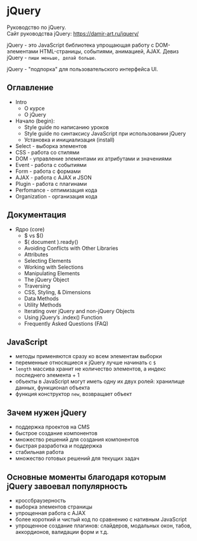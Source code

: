 # jQuery
Руководство по jQuery.  
Сайт руководства jQuery: https://damir-art.ru/jquery/

jQuery - это JavaScript библиотека упрощающая работу с DOM-элементами HTML-страницы, событиями, анимацией, AJAX. Девиз jQuery - `пиши меньше, делай больше`.

jQuery - "подпорка" для пользовательского интерфейса UI.

## Оглавление
- Intro
  - О курсе
  - О jQuery
- Начало (begin):
  - Style guide по написанию уроков
  - Style guide по синтаксису JavaScript при использовании jQuery
  - Установка и инициализация (install)
- Select - выборка элементов
- CSS - работа со стилями
- DOM - управление элементами их атрибутами и значениями
- Event - работа с событиями
- Form - работа с формами
- AJAX - работа с AJAX и JSON
- Plugin - работа с плагинами
- Perfomance - оптимизация кода
- Organization - организация кода

## Документация
- Ядро (core)
  - $ vs $()
  - $( document ).ready()
  - Avoiding Conflicts with Other Libraries
  - Attributes
  - Selecting Elements
  - Working with Selections
  - Manipulating Elements
  - The jQuery Object
  - Traversing
  - CSS, Styling, & Dimensions
  - Data Methods
  - Utility Methods
  - Iterating over jQuery and non-jQuery Objects
  - Using jQuery’s .index() Function
  - Frequently Asked Questions (FAQ)

## JavaScript
- методы применяются сразу ко всем элементам выборки
- переменные относящиеся к jQuery лучше начинать с `$`
- `length` массива хранит не количество элементов, а индекс последнего элемента + 1
- объекты в JavaScript могут иметь одну их двух ролей: хранилище данных, функционал объекта
- функция конструктор `new`, возвращает объект

## Зачем нужен jQuery
- поддержка проектов на CMS
- быстрое создание компонентов
- множество решений для создания компонентов
- быстрая разработка и поддержка
- стабильная работа
- множество готовых решений для текущих задач

## Основные моменты благодаря которым jQuery завоевал популярность
- кроссбраузерность
- выборка элементов страницы
- упрощенная работа с AJAX
- более короткий и чистый код по сравнению с нативным JavaScript
- упрощенное создание плагинов: слайдеров, модальных окон, табов, аккордионов, валидации форм и т.д.
